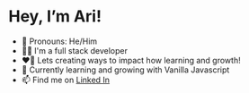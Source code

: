 # Hey, I’m Ari! #
- 🚻 Pronouns: He/Him
- 👋🏽 I'm a full stack developer
- ❤️‍🔥 Lets creating ways to impact how learning and growth!
- 🧠 Currently learning and growing with Vanilla Javascript 
- 📫 Find me on [Linked In](https://www.linkedin.com/in/ari-j-jackson/)
